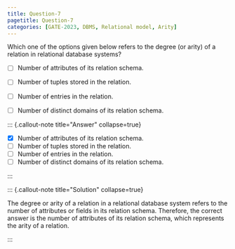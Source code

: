 ```yaml
---
title: Question-7
pagetitle: Question-7
categories: [GATE-2023, DBMS, Relational model, Arity]
---
```



Which one of the options given below refers to the degree (or arity) of a relation in relational database systems?

- [ ] Number of attributes of its relation schema.
- [ ] Number of tuples stored in the relation.
- [ ] Number of entries in the relation.
- [ ] Number of distinct domains of its relation schema.



::: {.callout-note title="Answer" collapse=true}

- [x] Number of attributes of its relation schema.
- [ ] Number of tuples stored in the relation.
- [ ] Number of entries in the relation.
- [ ] Number of distinct domains of its relation schema.

:::



::: {.callout-note title="Solution" collapse=true}

The degree or arity of a relation in a relational database system refers to the number of attributes or fields in its relation schema. Therefore, the correct answer is the number of attributes of its relation schema, which represents the arity of a relation.

:::